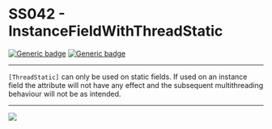 # SS042 - InstanceFieldWithThreadStatic

[![Generic badge](https://img.shields.io/badge/Severity-Error-red.svg)](https://shields.io/) [![Generic badge](https://img.shields.io/badge/CodeFix-No-lightgrey.svg)](https://shields.io/)

---

`[ThreadStatic]` can only be used on static fields. If used on an instance field the attribute will not have any effect and the subsequent multithreading behaviour will not be as intended.

---

![](./attachments/SS001.gif)